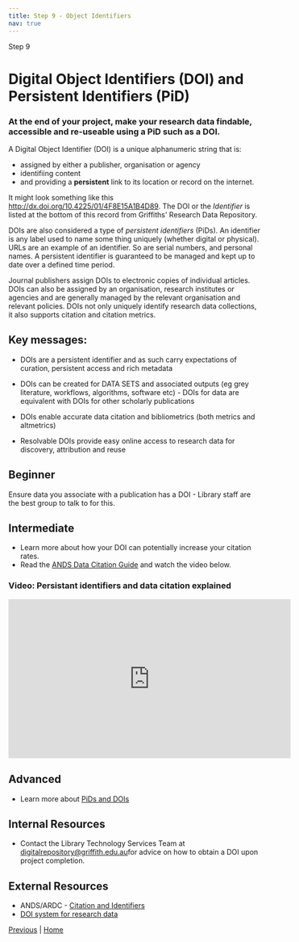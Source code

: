 ```yaml
---
title: Step 9 - Object Identifiers
nav: true
---
```


 Step 9
# Digital Object Identifiers (DOI) and Persistent Identifiers (PiD)  

### At the end of your project, make your research data findable, accessible and re-useable using a PiD such as a DOI.

A Digital Object Identifier (DOI) is a unique alphanumeric string that is:
* assigned by either a publisher, organisation or agency 
* identifiing content
* and providing a **persistent** link to its location or record on the internet. 

It might look something like this http://dx.doi.org/10.4225/01/4F8E15A1B4D89. The DOI or the *Identifier* is listed at the bottom of this record from Griffiths' Research Data Repository.

DOIs are also considered a type of *persistent identifiers* (PiDs). An identifier is any label used to name some thing uniquely (whether digital or physical).  URLs are an example of an identifier. So are serial numbers, and personal names. A persistent identifier is guaranteed to be managed and kept up to date over a defined time period. 

Journal publishers assign DOIs to electronic copies of individual articles. DOIs can also be assigned by an organisation, research institutes or agencies and are generally managed by the relevant organisation and relevant policies. DOIs not only uniquely identify research data collections, it also supports citation and citation metrics.

## Key messages:
* DOIs are a persistent identifier and as such carry expectations of curation, persistent access and rich metadata
* DOIs can be created for DATA SETS and associated outputs (eg grey literature, workflows, algorithms, software etc) - DOIs for data are equivalent with DOIs for other scholarly publications

* DOIs enable accurate data citation and bibliometrics (both metrics and altmetrics)
* Resolvable DOIs provide easy online access to research data for discovery, attribution and reuse

## Beginner
Ensure data you associate with a publication has a DOI - Library staff are the best group to talk to for this. 

## Intermediate
* Learn more about how your DOI can potentially increase your citation rates. 
* Read the [ANDS Data Citation Guide](https://www.ands.org.au/guides/data-citation-awareness) and watch the video below.

### Video: Persistant identifiers and data citation explained 
<iframe width="560" height="315" src="https://www.youtube.com/embed/PgqtiY7oZ6k" title="YouTube video player" frameborder="0" allow="accelerometer; autoplay; clipboard-write; encrypted-media; gyroscope; picture-in-picture" allowfullscreen></iframe>


## Advanced
* Learn more about [PiDs and DOIs](https://www.ands.org.au/guides/persistent-identifiers-awarenes)

## Internal Resources
* Contact the Library Technology Services Team at [digitalrepository@griffith.edu.au](digitalrepository@griffith.edu.au)for advice on how to obtain a DOI upon project completion.

## External Resources
* ANDS/ARDC - [Citation and Identifiers](https://www.ands.org.au/working-with-data/citation-and-identifiers)
* [DOI system for research data](https://www.ands.org.au/guides/doi)


[Previous](https://guereslib.github.io/Reproducible-Research-Things/Step8SepId) | [Home](https://guereslib.github.io/Reproducible-Research-Things/) 
